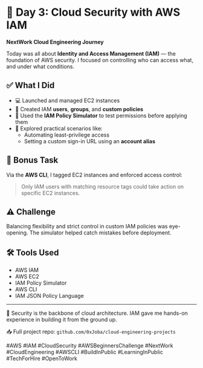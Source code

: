 # 🔐 Day 3: Cloud Security with AWS IAM  
**NextWork Cloud Engineering Journey**

Today was all about **Identity and Access Management (IAM)** — the foundation of AWS security. I focused on controlling who can access what, and under what conditions.

## ✅ What I Did
- 💻 Launched and managed EC2 instances  
- 👤 Created IAM **users**, **groups**, and **custom policies**  
- 🧪 Used the **IAM Policy Simulator** to test permissions before applying them  
- 🧭 Explored practical scenarios like:
  - Automating least-privilege access  
  - Setting a custom sign-in URL using an **account alias**

## 🏅 Bonus Task
Via the **AWS CLI**, I tagged EC2 instances and enforced access control:  
> Only IAM users with matching resource tags could take action on specific EC2 instances.

## ⚠️ Challenge
Balancing flexibility and strict control in custom IAM policies was eye-opening. The simulator helped catch mistakes before deployment.

## 🛠️ Tools Used
- AWS IAM  
- AWS EC2  
- IAM Policy Simulator  
- AWS CLI  
- IAM JSON Policy Language

---

📌 Security is the backbone of cloud architecture. IAM gave me hands-on experience in building it from the ground up.

📥 Full project repo: `github.com/0xJoba/cloud-engineering-projects`  
 
#AWS #IAM #CloudSecurity #AWSBeginnersChallenge #NextWork #CloudEngineering #AWSCLI #BuildInPublic #LearningInPublic #TechForHire #OpenToWork
